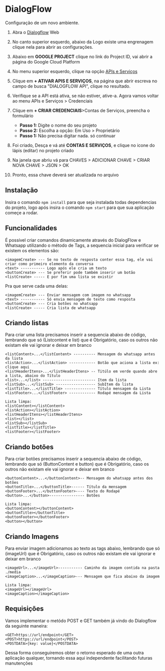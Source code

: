 # DialogFlow

Configuração de um novo ambiente.

1. Abra o [Dialogflow](https://dialogflow.cloud.google.com/) Web
2. No canto superior esquerdo, abaixo da Logo existe uma engrenagem clique nela para abrir as configurações.
3. Abaixo em **GOOGLE PROJECT** clique no link do Project ID, vai abrir a página do Google Cloud Platform
4. No menu superior esquerdo, clique na opção [APIs e Serviços](https://console.cloud.google.com/apis/dashboard?)
5. Clique em **+ ATIVAR APIS E SERVIÇOS**, na página que abrir escreva no campo de busca "DIALOGFLOW API", clique no resultado.
6. Verifique se a API está ativa, se não estiver, ative-a. Agora vamos voltar ao menu APIs e Serviços > Credenciais
7. Clique em **+ CRIAR CREDENCIAIS**>Contas de Serviços, preencha o formulário

    * **Passo 1:** Digite o nome do seu projeto
    * **Passo 2:** Escolha a opção: Em Uso > Proprietário
    * **Passo 1:** Não precisa digitar nada. só continuar
8. Foi criado, Desça e vá até **CONTAS E SERVIÇOS**, e clique no icone do lápis (editar) no projeto criado
9. Na janela que abriu vá para CHAVES > ADICIONAR CHAVE > CRIAR NOVA CHAVE > JSON > OK
10. Pronto, essa chave deverá ser atualizada no arquivo


## Instalação

Insira o comando `npm install` para que seja instalada todas dependencias do projeto, logo após insira o comando `npm start` para que sua aplicação começe a rodar.


## Funcionalidades

É possível criar comandos dinamicamente através do DialogFlow e Whatsapp utilizando o método de Tags, a sequencia inicial para verificar se existem os elementos são: 

```
<imagemCreate> --- Se no texto de resposta conter essa tag, ele vai criar como primeiro elemento da conversa
<text> ----------- Logo após ele cria um texto
<buttonCreate> --- Se preferir pode também inserir um botão
<listCreate> ----- E por fim uma lista se existir
```

Pra que serve cada uma delas:

```
<imagemCreate> --- Enviar mensagem com imagem no whatsapp
<text> ----------- Só envia mensagem de texto como resposta
<buttonCreate> --- Cria botões no whatsapp
<listCreate> ----- Cria lista de whatsapp
```


## Criando listas

Para criar uma lista precisamos inserir a sequencia abaixo de código, lembrando que só (Listcontent e list) que é Obrigatório, caso os outros não existam ele vai ignorar e deixar em branco

```
<listContent>...</listContent> ---------- Mensagem do whatsapp antes da lista
<listAction>...</listAction> ------------ Botão que aciona a lista ex: clique aqui
<listHeaderItens>...</listHeaderItens> -- Titúlo em verde quando abre a lista, abaixo do Título
<list>...</list> ------------------------ Item da lista
<listSub>...</listSub> ------------------ SubItem da lista
<listTitle>...</listTitle> -------------- Título mensagem da Lista
<listFooter>...</listFooter> ------------ Rodapé mensagem da Lista

```

```
Lista limpa:
<listContent></listContent>
<listAction></listAction>
<listHeaderItens></listHeaderItens>
<list></list>
<listSub></listSub>
<listTitle></listTitle>
<listFooter></listFooter>

```

## Criando botões

Para criar botões precisamos inserir a sequencia abaixo de código, lembrando que só (ButtonContent e button) que é Obrigatório, caso os outros não existam ele vai ignorar e deixar em branco

```
<buttonContent>...</buttonContent>-- Mensagem do whatsapp antes dos botões
<buttonTitle>...</buttonTitle>------ Título da mensagem
<buttonFooter>...</buttonFooter>---- Texto do Rodapé
<button>...</button>---------------- Botões
```

```
Lista limpa:
<buttonContent></buttonContent>
<buttonTitle></buttonTitle>
<buttonFooter></buttonFooter>
<button></button>
```

## Criando Imagens

Para enviar imagem adicionamos ao texto as tags abaixo, lembrando que só (imageUrl) que é Obrigatório, caso os outros não existam ele vai ignorar e deixar em branco

```
<imageUrl>...</imageUrl>----------- Caminho da imagem contida na pasta ./media
<imageCaption>...</imageCaption>--- Mensagem que fica abaixo da imagem
```

```
Lista limpa:
<imageUrl></imageUrl>
<imageCaption></imageCaption>
```


## Requisições

Vamos implementar o metódo POST e GET também já vindo do Dialogflow da seguinte maneira:

```
<GET>https://url/endpoint</GET>
<POST>https://url/endpoint</POST>
<POSTDATA>{key: value}</POSTDATA>
```

Dessa forma conseguiremos obter o retorno esperado de uma outra aplicação qualquer, tornando essa aqui independente facilitando futuras manutenções
